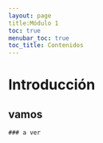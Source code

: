 ```yaml
---
layout: page
title:Módulo 1
toc: true
menubar_toc: true
toc_title: Contenidos
---
```


# Introducción

## vamos 

    ### a ver

